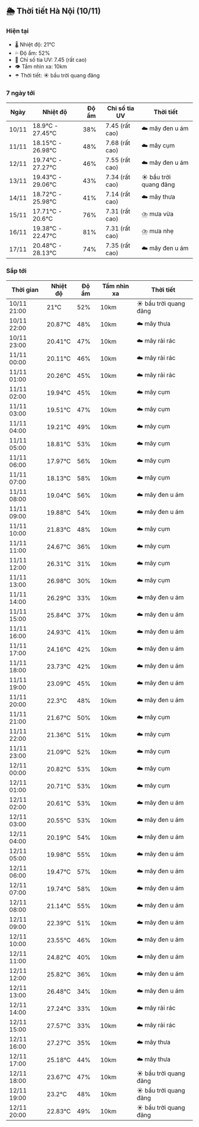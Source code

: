 ## 🌦️ Thời tiết Hà Nội (10/11)

### Hiện tại

- 🌡️ Nhiệt độ: 21℃
- 💦 Độ ẩm: 52%
- 🌟 Chỉ số tia UV: 7.45 (rất cao)
- 👁️ Tầm nhìn xa: 10km
- ☂️ Thời tiết: ☀️ bầu trời quang đãng

### 7 ngày tới

| Ngày | Nhiệt độ | Độ ẩm | Chỉ số tia UV | Thời tiết |
| --- | --- | --- | --- | --- |
| 10/11 | 18.9℃ - 27.45℃ | 38% | 7.45 (rất cao) | ☁️ mây đen u ám |
| 11/11 | 18.15℃ - 26.98℃ | 48% | 7.68 (rất cao) | ☁️ mây cụm |
| 12/11 | 19.74℃ - 27.27℃ | 46% | 7.55 (rất cao) | ☁️ mây đen u ám |
| 13/11 | 19.43℃ - 29.06℃ | 43% | 7.34 (rất cao) | ☀️ bầu trời quang đãng |
| 14/11 | 18.72℃ - 25.98℃ | 41% | 7.14 (rất cao) | ☁️ mây thưa |
| 15/11 | 17.71℃ - 20.6℃ | 76% | 7.31 (rất cao) | ⛈️ mưa vừa |
| 16/11 | 19.38℃ - 22.47℃ | 81% | 7.31 (rất cao) | ⛈️ mưa nhẹ |
| 17/11 | 20.48℃ - 28.13℃ | 74% | 7.35 (rất cao) | ☁️ mây đen u ám |

### Sắp tới

| Thời gian | Nhiệt độ | Độ ẩm | Tầm nhìn xa | Thời tiết |
| --- | --- | --- | --- | --- |
| 10/11 21:00 | 21℃ | 52% | 10km | ☀️ bầu trời quang đãng |
| 10/11 22:00 | 20.87℃ | 48% | 10km | ☁️ mây thưa |
| 10/11 23:00 | 20.41℃ | 47% | 10km | ☁️ mây rải rác |
| 11/11 00:00 | 20.11℃ | 46% | 10km | ☁️ mây rải rác |
| 11/11 01:00 | 20.26℃ | 45% | 10km | ☁️ mây rải rác |
| 11/11 02:00 | 19.94℃ | 45% | 10km | ☁️ mây cụm |
| 11/11 03:00 | 19.51℃ | 47% | 10km | ☁️ mây cụm |
| 11/11 04:00 | 19.21℃ | 49% | 10km | ☁️ mây cụm |
| 11/11 05:00 | 18.81℃ | 53% | 10km | ☁️ mây cụm |
| 11/11 06:00 | 17.97℃ | 56% | 10km | ☁️ mây cụm |
| 11/11 07:00 | 18.13℃ | 58% | 10km | ☁️ mây cụm |
| 11/11 08:00 | 19.04℃ | 56% | 10km | ☁️ mây đen u ám |
| 11/11 09:00 | 19.88℃ | 54% | 10km | ☁️ mây đen u ám |
| 11/11 10:00 | 21.83℃ | 48% | 10km | ☁️ mây cụm |
| 11/11 11:00 | 24.67℃ | 36% | 10km | ☁️ mây cụm |
| 11/11 12:00 | 26.31℃ | 31% | 10km | ☁️ mây cụm |
| 11/11 13:00 | 26.98℃ | 30% | 10km | ☁️ mây cụm |
| 11/11 14:00 | 26.29℃ | 33% | 10km | ☁️ mây đen u ám |
| 11/11 15:00 | 25.84℃ | 37% | 10km | ☁️ mây đen u ám |
| 11/11 16:00 | 24.93℃ | 41% | 10km | ☁️ mây đen u ám |
| 11/11 17:00 | 24.16℃ | 42% | 10km | ☁️ mây đen u ám |
| 11/11 18:00 | 23.73℃ | 42% | 10km | ☁️ mây đen u ám |
| 11/11 19:00 | 23.09℃ | 45% | 10km | ☁️ mây đen u ám |
| 11/11 20:00 | 22.3℃ | 48% | 10km | ☁️ mây đen u ám |
| 11/11 21:00 | 21.67℃ | 50% | 10km | ☁️ mây cụm |
| 11/11 22:00 | 21.36℃ | 51% | 10km | ☁️ mây cụm |
| 11/11 23:00 | 21.09℃ | 52% | 10km | ☁️ mây cụm |
| 12/11 00:00 | 20.82℃ | 53% | 10km | ☁️ mây cụm |
| 12/11 01:00 | 20.71℃ | 53% | 10km | ☁️ mây cụm |
| 12/11 02:00 | 20.61℃ | 53% | 10km | ☁️ mây đen u ám |
| 12/11 03:00 | 20.55℃ | 53% | 10km | ☁️ mây đen u ám |
| 12/11 04:00 | 20.19℃ | 54% | 10km | ☁️ mây đen u ám |
| 12/11 05:00 | 19.98℃ | 55% | 10km | ☁️ mây đen u ám |
| 12/11 06:00 | 19.47℃ | 57% | 10km | ☁️ mây đen u ám |
| 12/11 07:00 | 19.74℃ | 58% | 10km | ☁️ mây đen u ám |
| 12/11 08:00 | 21.14℃ | 55% | 10km | ☁️ mây đen u ám |
| 12/11 09:00 | 22.39℃ | 51% | 10km | ☁️ mây đen u ám |
| 12/11 10:00 | 23.55℃ | 46% | 10km | ☁️ mây đen u ám |
| 12/11 11:00 | 24.82℃ | 40% | 10km | ☁️ mây đen u ám |
| 12/11 12:00 | 25.82℃ | 36% | 10km | ☁️ mây đen u ám |
| 12/11 13:00 | 26.48℃ | 34% | 10km | ☁️ mây đen u ám |
| 12/11 14:00 | 27.24℃ | 33% | 10km | ☁️ mây rải rác |
| 12/11 15:00 | 27.57℃ | 33% | 10km | ☁️ mây rải rác |
| 12/11 16:00 | 27.27℃ | 35% | 10km | ☁️ mây thưa |
| 12/11 17:00 | 25.18℃ | 44% | 10km | ☁️ mây thưa |
| 12/11 18:00 | 23.67℃ | 47% | 10km | ☀️ bầu trời quang đãng |
| 12/11 19:00 | 23.2℃ | 48% | 10km | ☀️ bầu trời quang đãng |
| 12/11 20:00 | 22.83℃ | 49% | 10km | ☀️ bầu trời quang đãng |
